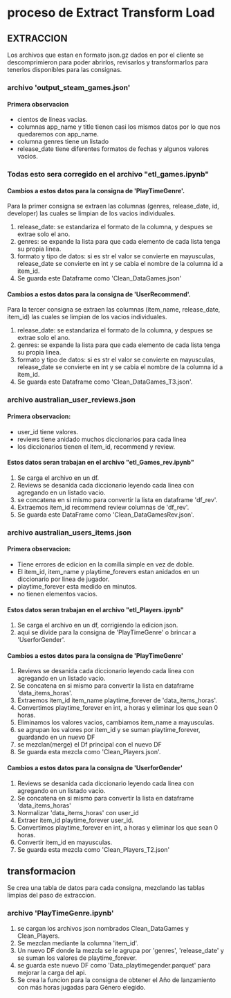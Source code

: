 # proceso de Extract Transform Load

## EXTRACCION

Los archivos que estan en formato json.gz dados en por el cliente se descomprimieron para poder abrirlos, revisarlos y transformarlos para tenerlos disponibles para las consignas.

### archivo 'output_steam_games.json'
#### Primera observacion
* cientos de lineas vacias.
* columnas app_name	y title	 tienen casi los mismos datos por lo que nos quedaremos con app_name.
* columna genres tiene un listado
* release_date tiene diferentes formatos de fechas y algunos valores vacios.

### Todas esto sera corregido en el archivo "etl_games.ipynb" 
#### Cambios a estos datos para la consigna de 'PlayTimeGenre'. 
Para la primer consigna se extraen las columnas (genres,  release_date,	id, developer) las cuales se limpian de los vacios individuales.
1. release_date: se estandariza el formato de la columna, y despues se extrae solo el ano.
2. genres: se expande la lista para que cada elemento de cada lista tenga su propia linea.
3. formato y tipo de datos: si es str el valor se convierte en mayusculas, release_date se convierte en int y se cabia el nombre de la columna id a item_id.
4. Se guarda este Dataframe como  'Clean_DataGames.json'

#### Cambios a estos datos para la consigna de 'UserRecommend'. 
Para la tercer consigna se extraen las columnas (item_name,	release_date,	item_id) las cuales se limpian de los vacios individuales.
1. release_date: se estandariza el formato de la columna, y despues se extrae solo el ano.
2. genres: se expande la lista para que cada elemento de cada lista tenga su propia linea.
3. formato y tipo de datos: si es str el valor se convierte en mayusculas, release_date se convierte en int y se cabia el nombre de la columna id a item_id.
4. Se guarda este Dataframe como 'Clean_DataGames_T3.json'.

### archivo australian_user_reviews.json
#### Primera observacion:
*   user_id tiene valores.
*   reviews tiene anidado muchos diccionarios para cada linea
*   los diccionarios tienen el item_id, recommend y review.

#### Estos datos seran trabajan en el archivo "etl_Games_rev.ipynb"
1. Se carga el archivo en un df.
2. Reviews se desanida cada diccionario leyendo cada linea con agregando en un listado vacio.
3. se concatena en si mismo para convertir la lista en dataframe 'df_rev'.
4. Extraemos item_id	recommend	review columnas de 'df_rev'.
5. Se guarda este DataFrame como  'Clean_DataGamesRev.json'.

### archivo australian_users_items.json
#### Primera observacion:
*   Tiene errores de edicion en la comilla simple en vez de doble.
*   El item_id, item_name y playtime_forevers estan anidados en un diccionario por linea de jugador.
*   playtime_forever esta medido en minutos.
*   no tienen elementos vacios.

#### Estos datos seran trabajan en el archivo "etl_Players.ipynb"
1. Se carga el archivo en un df, corrigiendo la edicion json.
2.  aqui se divide para la consigna de 'PlayTimeGenre' o brincar a 'UserforGender'.
   
#### Cambios a estos datos para la consigna de 'PlayTimeGenre'
1. Reviews se desanida cada diccionario leyendo cada linea con agregando en un listado vacio.
2. Se concatena en si mismo para convertir la lista en dataframe 'data_items_horas'.
3. Extraemos item_id	item_name	playtime_forever de 'data_items_horas'.
4. Convertimos playtime_forever en int, a horas y eliminar los que sean 0 horas.
5. Eliminamos los valores vacios, cambiamos item_name a mayusculas.
6. se agrupan los valores por item_id y se suman playtime_forever, guardando en un nuevo DF
7. se mezclan(merge) el Df principal con el nuevo DF
8. Se guarda esta mezcla como  'Clean_Players.json'.

#### Cambios a estos datos para la consigna de 'UserforGender'
1. Reviews se desanida cada diccionario leyendo cada linea con agregando en un listado vacio.
2. Se concatena en si mismo para convertir la lista en dataframe 'data_items_horas'
3. Normalizar 'data_items_horas' con user_id
4. Extraer item_id	playtime_forever	user_id.
5. Convertimos playtime_forever en int, a horas y eliminar los que sean 0 horas.
6. Convertir item_id en mayusculas.
7. Se guarda esta mezcla como 'Clean_Players_T2.json'


## transformacion 
Se crea una tabla de datos para cada consigna, mezclando las tablas limpias del paso de extraccion.
### archivo 'PlayTimeGenre.ipynb'
1. se cargan los archivos json nombrados Clean_DataGames y Clean_Players.
2. Se mezclan mediante la columna 'item_id'.
3. Un nuevo DF donde la mezcla se le agrupa por 'genres', 'release_date' y se suman los valores de playtime_forever.
4. se guarda este nuevo DF como 'Data_playtimegender.parquet' para mejorar la carga del api.
5. Se crea la funcion para la consigna de obtener el Año de lanzamiento con más horas jugadas para Género elegido.


   




